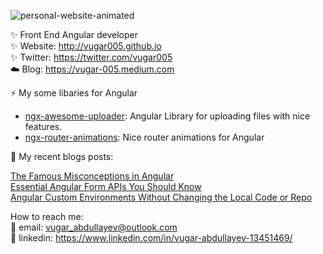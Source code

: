 ![personal-website-animated](https://user-images.githubusercontent.com/28726265/125519981-578f533c-d863-4cc2-8be4-ae883002221f.gif)


✨ Front End Angular developer  
✨ Website: http://vugar005.github.io  
✨ Twitter: https://twitter.com/vugar005  
☁️ Blog: https://vugar-005.medium.com  

⚡  My some libaries for Angular  
 * [ngx-awesome-uploader](https://www.npmjs.com/package/ngx-awesome-uploader): Angular Library for uploading files with nice features.  
 * [ngx-router-animations](https://www.npmjs.com/package/ngx-router-animations): Nice router animations for Angular  
 
 📰 My recent blogs posts:  
 
 [The Famous Misconceptions in Angular](https://medium.com/geekculture/the-famous-misconceptions-in-angular-d078127ee4b0)  
 [Essential Angular Form APIs You Should Know](https://medium.com/geekculture/essential-angular-form-apis-you-should-know-5b0c12be0569)  
 [Angular Custom Environments Without Changing the Local Code or Repo](https://medium.com/geekculture/angular-custom-environments-without-changing-the-local-code-or-repo-effa69457edb)  

 How to reach me:  
 :email: email: vugar_abdullayev@outlook.com  
:postbox: linkedin: https://www.linkedin.com/in/vugar-abdullayev-13451469/  

